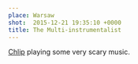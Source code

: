 ```yaml
---
place: Warsaw
shot:  2015-12-21 19:35:10 +0000
title: The Multi-instrumentalist
---
```


[Chlip](http://chlip.com) playing some very scary music.

